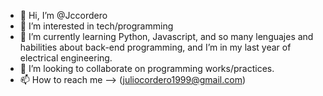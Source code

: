 - 👋 Hi, I’m @Jccordero 
- 👀 I’m interested in tech/programming
- 🌱 I’m currently learning Python, Javascript, and so many lenguajes and habilities about back-end programming,
      and I’m in my last year of electrical engineering.
- 💞️ I’m looking to collaborate on programming works/practices.
- 📫 How to reach me --> (juliocordero1999@gmail.com)

<!---
Jccordero/Jccordero is a ✨ special ✨ repository because its `README.md` (this file) appears on your GitHub profile.
You can click the Preview link to take a look at your changes.
--->
